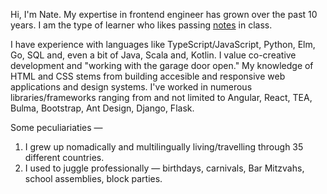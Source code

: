 Hi, I'm Nate. My expertise in frontend engineer has grown over the past 10 years. I am the type of learner who likes passing [notes](https://nqthqn.com/notes/) in class.

I have experience with languages like TypeScript/JavaScript, Python, Elm, Go, SQL and, even a bit of Java, Scala and, Kotlin. I value co-creative development and "working with the garage door open." My knowledge of HTML and CSS stems from building accesible and responsive web applications and design systems. I've worked in numerous libraries/frameworks ranging from and not limited to Angular, React, TEA, Bulma, Bootstrap, Ant Design, Django, Flask.

Some peculiariaties —

1. I grew up nomadically and multilingually living/travelling through 35 different countries.
2. I used to juggle professionally — birthdays, carnivals, Bar Mitzvahs, school assemblies, block parties.
